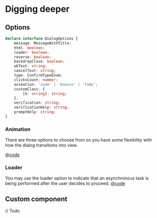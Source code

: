 # Digging deeper

## Options

```typescript
declare interface DialogOptions {
    message: MessageWithTitle;
    html: boolean;
    loader: boolean;
    reverse: boolean;
    backdropClose: boolean;
    okText: string;
    cancelText: string;
    type: ConfirmTypeEnum;
    clicksCount: number;
    animation: 'zoom' | 'bounce' | 'fade';
    customClass: {
        [k: string]: string;
    };
    verification: string;
    verificationHelp: string;
    promptHelp: string;
}
```

### Animation
There are three options to choose from so you have some flexibility with how the dialog transitions into view.

<UIExamplesWrapper><OptionsExampleAnimation /></UIExamplesWrapper>
@[code](components/examples/OptionsExampleAnimation.vue)


### Loader
You may use the loader option to indicate that an asynchronous task is being performed after the user decides to proceed.
<UIExamplesWrapper><OptionsExampleLoader /></UIExamplesWrapper>
@[code](components/examples/OptionsExampleLoader.vue)




## Custom component
// Todo

